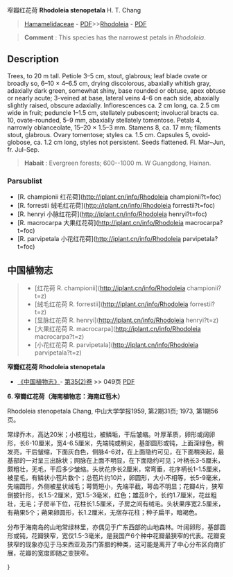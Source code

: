窄瓣红花荷 **Rhodoleia stenopetala** H. T. Chang

> [Hamamelidaceae](http://iplant.cn/info/Hamamelidaceae?t=foc) - [PDF](http://www.iplant.cn/foc/pdf/Hamamelidaceae.pdf)>>[Rhodoleia](http://iplant.cn/info/Rhodoleia?t=foc) - [PDF](http://www.iplant.cn/foc/pdf/Rhodoleia.pdf)


> **Comment** : 
> This species has the narrowest petals in *Rhodoleia*.

## Description

Trees, to 20 m tall. Petiole 3–5 cm, stout, glabrous; leaf blade ovate or broadly so, 6–10 × 4–6.5 cm, drying discolorous, abaxially whitish gray, adaxially dark green, somewhat shiny, base rounded or obtuse, apex obtuse or nearly acute; 3-veined at base, lateral veins 4–6 on each side, abaxially slightly raised, obscure adaxially. Inflorescences ca. 2 cm long, ca. 2.5 cm wide in fruit; peduncle 1–1.5 cm, stellately pubescent; involucral bracts ca. 10, ovate-rounded, 5–9 mm, abaxially stellately tomentose. Petals 4, narrowly oblanceolate, 15–20 × 1.5–3 mm. Stamens 8, ca. 17 mm; filaments stout, glabrous. Ovary tomentose; styles ca. 1.5 cm. Capsules 5, ovoid-globose, ca. 1.2 cm long, styles not persistent. Seeds flattened. Fl. Mar–Jun, fr. Jul–Sep.


> **Habait** : 
> Evergreen forests; 600--1000 m. W Guangdong, Hainan.

### Parsublist

* [R.  championii  红花荷](http://iplant.cn/info/Rhodoleia championii?t=foc)
* [R.  forrestii  绒毛红花荷](http://iplant.cn/info/Rhodoleia forrestii?t=foc)
* [R.  henryi  小脉红花荷](http://iplant.cn/info/Rhodoleia henryi?t=foc)
* [R.  macrocarpa  大果红花荷](http://iplant.cn/info/Rhodoleia macrocarpa?t=foc)
* [R.  parvipetala  小花红花荷](http://iplant.cn/info/Rhodoleia parvipetala?t=foc)


## 中国植物志

> * [红花荷  R.  championii](http://iplant.cn/info/Rhodoleia championii?t=z)
> * [绒毛红花荷  R.  forrestii](http://iplant.cn/info/Rhodoleia forrestii?t=z)
> * [显脉红花荷  R.  henryi](http://iplant.cn/info/Rhodoleia henryi?t=z)
> * [大果红花荷  R.  macrocarpa](http://iplant.cn/info/Rhodoleia macrocarpa?t=z)
> * [小花红花荷  R.  parvipetala](http://iplant.cn/info/Rhodoleia parvipetala?t=z)


**窄瓣红花荷 Rhodoleia stenopetala**

* [《中国植物志》](http://www.iplant.cn/frps)- [第35(2)卷](http://www.iplant.cn/frps/vol/35(2)) >> 049页 [PDF](http://www.iplant.cn/frps/pdf/35(2)/049a.PDF)


**6. 窄瓣红花荷（海南植物志：海南红苞木）**

Rhodoleia stenopetala Chang, 中山大学学报1959, 第2期31页; 1973, 第1期56页。

常绿乔木，高达20米；小枝粗壮，被鳞垢，干后皱缩。叶厚革质，卵形或阔卵形，长6-10厘米，宽4-6.5厘米，先端钝或稍尖，基部圆形或钝，上面深绿色，稍发亮，干后皱缩，下面灰白色，侧脉4-6对，在上面隐约可见，在下面稍突起，最基部的一对呈三出脉状；网脉在上面不明显，在下面隐约可见；叶柄长3-5厘米，颇粗壮，无毛，干后多少皱缩。头状花序长2厘米，常弯垂，花序柄长1-1.5厘米，被星毛，有鳞状小苞片数个；总苞片约10片，卵圆形，大小不相等，长5-9毫米，先端圆形，外侧被星状绒毛；萼筒短小，先端平截，萼齿不明显；花瓣4片，狭窄倒披针形，长1.5-2厘米，宽1.5-3毫米，红色；雄蕊8个，长约1.7厘米，花丝粗壮，无毛；子房半下位，花柱长1.5厘米，子房之间有绒毛。头状果序宽2.5厘米，有蒴果5个；蒴果卵圆形，长1.2厘米，无宿存花柱；种子扁平，暗褐色。

分布于海南岛的山地常绿林里，亦偶见于广东西部的山地森林。叶阔卵形，基部圆形或钝，花瓣狭窄，宽仅1.5-3毫米，是我国产6个种中花瓣最狭窄的代表。花瓣变狭窄的现象亦见于马来西亚及苏门答腊的种类，这可能是离开了中心分布区向南扩展，花瓣的宽度即随之变狭窄。

}